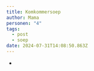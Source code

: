 ```yaml
---
title: Komkommersoep
author: Mama
personen: "4"
tags:
  - post
  - soep
date: 2024-07-31T14:08:50.863Z
---
```

- 
